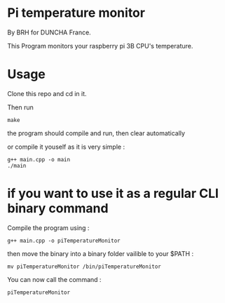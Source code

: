 # Pi temperature monitor

By BRH for DUNCHA France.

This Program monitors your raspberry pi 3B CPU's temperature. 

# Usage

Clone this repo and cd in it.

Then run 
```
make
```

the program should compile and run, then clear automatically

or compile it youself as it is very simple :

```
g++ main.cpp -o main
./main
```

# if you want to use it as a regular CLI binary command

Compile the program using :

```
g++ main.cpp -o piTemperatureMonitor
```

then move the binary into a binary folder vailible to your $PATH :

```
mv piTemperatureMonitor /bin/piTemperatureMonitor
```

You can now call the command :

```
piTemperatureMonitor
```
